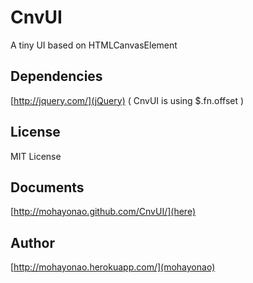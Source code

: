# CnvUI
A tiny UI based on HTMLCanvasElement

## Dependencies
[http://jquery.com/](jQuery) ( CnvUI is using $.fn.offset )

## License
MIT License

## Documents
[http://mohayonao.github.com/CnvUI/](here)

## Author
[http://mohayonao.herokuapp.com/](mohayonao)
